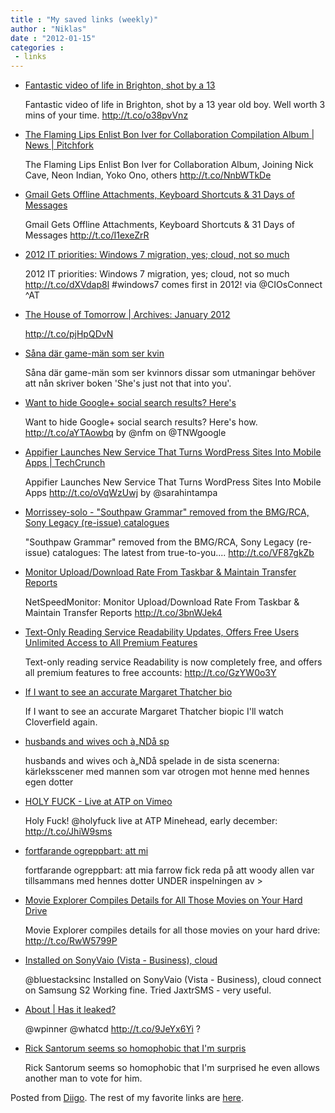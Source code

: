 ```yaml
---
title : "My saved links (weekly)"
author : "Niklas"
date : "2012-01-15"
categories : 
 - links
---
```


- [Fantastic video of life in Brighton, shot by a 13](http://t.co/o38pvVnz)
    
    Fantastic video of life in Brighton, shot by a 13 year old boy. Well worth 3 mins of your time. http://t.co/o38pvVnz
    
- [The Flaming Lips Enlist Bon Iver for Collaboration Compilation Album | News | Pitchfork](http://www.pitchfork.com/news/45085-the-flaming-lips-enlist-bon-iver-for-collaboration-compilation-album)
    
    The Flaming Lips Enlist Bon Iver for Collaboration Album, Joining Nick Cave, Neon Indian, Yoko Ono, others http://t.co/NnbWTkDe
    
- [Gmail Gets Offline Attachments, Keyboard Shortcuts & 31 Days of Messages](http://www.readwriteweb.com/archives/gmail_gets_offline_attachments_keyboard_shortcuts.php)
    
    Gmail Gets Offline Attachments, Keyboard Shortcuts & 31 Days of Messages http://t.co/I1exeZrR
    
- [2012 IT priorities: Windows 7 migration, yes; cloud, not so much](http://searchcio.techtarget.com/news/2240113715/2012-IT-priorities-Windows-7-migration-yes-cloud-not-so-much)
    
    2012 IT priorities: Windows 7 migration, yes; cloud, not so much http://t.co/dXVdap8l #windows7 comes first in 2012! via @CIOsConnect ^AT
    
    
- [The House of Tomorrow | Archives: January 2012](http://houseoftomorrow.com/archives/2012_01.php)
    
    http://t.co/pjHpQDvN
    
- [Såna där game-män som ser kvin](http://www.diigo.com/item/note/yyfb/v7ej)
    
    Såna där game-män som ser kvinnors dissar som utmaningar behöver att nån skriver boken 'She's just not that into you'.
    
- [Want to hide Google+ social search results? Here's](http://t.co/aYTAowbq)
    
    Want to hide Google+ social search results? Here's how. http://t.co/aYTAowbq by @nfm on @TNWgoogle
    
- [Appifier Launches New Service That Turns WordPress Sites Into Mobile Apps | TechCrunch](http://techcrunch.com/2012/01/11/appifier-launches-new-service-that-turns-wordpress-sites-into-mobile-apps)
    
    Appifier Launches New Service That Turns WordPress Sites Into Mobile Apps http://t.co/oVqWzUwj by @sarahintampa
    
- [Morrissey-solo - "Southpaw Grammar" removed from the BMG/RCA, Sony Legacy (re-issue) catalogues](http://www.morrissey-solo.com/content/539-Southpaw-Grammar-removed-from-the-BMG-RCA-Sony-Legacy-(re-issue)-catalogues)
    
    "Southpaw Grammar" removed from the BMG/RCA, Sony Legacy (re-issue) catalogues: The latest from true-to-you.... http://t.co/VF87gkZb
    
- [Monitor Upload/Download Rate From Taskbar & Maintain Transfer Reports](http://www.addictivetips.com/windows-tips/netspeedmonitor-monitor-uploaddownload-rate-from-taskbar-maintain-transfer-reports/?utm_source=feedburner&utm_medium=twitter&utm_campaign=Feed%3A+Addictivetips+%28AddictiveTips%29)
    
    NetSpeedMonitor: Monitor Upload/Download Rate From Taskbar & Maintain Transfer Reports http://t.co/3bnWJek4
    
- [Text-Only Reading Service Readability Updates, Offers Free Users Unlimited Access to All Premium Features](http://lifehacker.com/5875084/text+only-reading-service-readability-updates-offers-free-users-unlimited-access-to-all-premium-features)
    
    Text-only reading service Readability is now completely free, and offers all premium features to free accounts: http://t.co/GzYW0o3Y
    
- [If I want to see an accurate Margaret Thatcher bio](http://www.diigo.com/item/note/yyfb/vbtm)
    
    If I want to see an accurate Margaret Thatcher biopic I'll watch Cloverfield again.
    
- [husbands and wives och à„NDå sp](http://www.diigo.com/item/note/yyfb/q21y)
    
    husbands and wives och à„NDå spelade in de sista scenerna: kärleksscener med mannen som var otrogen mot henne med hennes egen dotter
    
- [HOLY FUCK - Live at ATP on Vimeo](http://vimeo.com/33504878)
    
    Holy Fuck! @holyfuck live at ATP Minehead, early december: http://t.co/JhiW9sms
    
- [fortfarande ogreppbart: att mi](http://www.diigo.com/item/note/yyfb/8js1)
    
    fortfarande ogreppbart: att mia farrow fick reda på att woody allen var tillsammans med hennes dotter UNDER inspelningen av >
    
- [Movie Explorer Compiles Details for All Those Movies on Your Hard Drive](http://lifehacker.com/5874033)
    
    Movie Explorer compiles details for all those movies on your hard drive: http://t.co/RwW5799P
    
- [Installed on SonyVaio (Vista - Business), cloud](http://www.diigo.com/item/note/yyfb/08qk)
    
    @bluestacksinc Installed on SonyVaio (Vista - Business), cloud connect on Samsung S2 Working fine. Tried JaxtrSMS - very useful.
    
- [About | Has it leaked?](http://hasitleaked.com/about)
    
    @wpinner @whatcd http://t.co/9JeYx6Yi ?
    
- [Rick Santorum seems so homophobic that I'm surpris](http://www.diigo.com/item/note/yyfb/i9at)
    
    Rick Santorum seems so homophobic that I'm surprised he even allows another man to vote for him.
    

Posted from [Diigo](http://www.diigo.com). The rest of my favorite links are [here](http://www.diigo.com/user/npivic).
